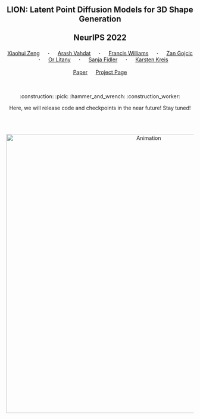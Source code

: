 ## <p align="center">LION: Latent Point Diffusion Models for 3D Shape Generation<br><br> NeurIPS 2022 </p>
<div align="center">
  <a href="https://www.cs.utoronto.ca/~xiaohui/" target="_blank">Xiaohui&nbsp;Zeng</a> &emsp; <b>&middot;</b> &emsp;
  <a href="http://latentspace.cc/" target="_blank">Arash&nbsp;Vahdat</a> &emsp; <b>&middot;</b> &emsp;
  <a href="https://www.fwilliams.info/" target="_blank">Francis&nbsp;Williams</a> &emsp; <b>&middot;</b> &emsp;
  <a href="https://zgojcic.github.io/" target="_blank">Zan&nbsp;Gojcic</a> &emsp; <b>&middot;</b> &emsp;
  <a href="https://orlitany.github.io/" target="_blank">Or&nbsp;Litany</a> &emsp; <b>&middot;</b> &emsp;
  <a href="https://www.cs.utoronto.ca/~fidler/" target="_blank">Sanja&nbsp;Fidler</a> &emsp; <b>&middot;</b> &emsp;
  <a href="https://karstenkreis.github.io/" target="_blank">Karsten&nbsp;Kreis</a>
  <br> <br>
  <a href="https://arxiv.org/abs/xxx" target="_blank">Paper</a> &emsp;
  <a href="https://nv-tlabs.github.io/LION" target="_blank">Project&nbsp;Page</a> 
</div>
<br><br>
<p align="center">:construction: :pick: :hammer_and_wrench: :construction_worker:</p>
<p align="center">Here, we will release code and checkpoints in the near future! Stay tuned!</p>
<br><br>
<p align="center">
    <img width="750" alt="Animation" src="assets/animation.gif"/>
</p>